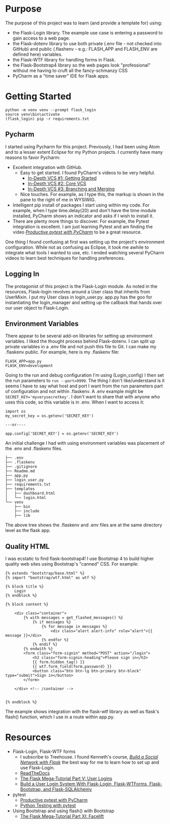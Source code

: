 # Purpose
The purpose of this project was to learn (and provide a template for) using:  
* the Flask-Login library.  The example use case is entering a password to gain access to a web page.
* the Flask-dotenv library to use both private (.env file - not checked into GitHub) and public (.flashenv - e.g.: FLASH_APP and FLASH_ENV are defined here) variables.
* the Flask-WTF library for handling forms in Flask.
* the Flask-Bootstrap4 library so the web pages look "professional" without me having to cruft all the fancy-schmanzy CSS
* PyCharm as a "time saver" IDE for Flask apps.
# Getting Started
```angular2html
python -m venv venv --prompt flask_login
source venv\bin\activate
(flask_login) pip -r requirements.txt
```


## Pycharm
I started using Pycharm for this project.  Previously, I had been using Atom and to a lesser extent Eclipse for my Python projects.  I currently have many reasons to favor Pycharm:  
* Excellent integration with GitHub. 
  * Easy to get started.  I found PyCharm's videos to be very helpful. 
    * [In-Depth VCS #1: Getting Started](https://www.youtube.com/watch?v=jFnYQbUZQlA)
    * [In-Depth VCS #2: Core VCS](https://www.youtube.com/watch?v=_w9XWHDSSa4)
    * [In-Depth VCS #3: Branching and Merging](https://www.youtube.com/watch?v=AHkiCKG-JhM)
  * Nice touches. For example, as I type this, the markup is shown in the pane to the right of me in WYSIWIG.
* Intelligent pip install of packages I start using within my code.  For example, when I type time.delay(20) and don't have the time module installed, PyCharm shows an indicator and asks if I wish to install it.
* There are plenty more things to discover.  For example, the Pytest integration is excellent.  I am just learning Pytest and am finding the video [_Productive pytest with PyCharm_](https://www.youtube.com/watch?v=ixqeebhUa-w&t=919s) to be a great resource.

One thing I found confusing at first was setting up the project's environment configuration.  While not as confusing as Eclipse, it took me awhile to integrate what tools I wanted to use, etc.  I ended watching several PyCharm videos to learn best techniques for handling preferences.    
## Logging In
The protagonist of this project is the Flask-Login module.  As noted in the resources, Flask-login revolves around a User class that inherits from UserMixin.  I put my User class in login_user.py.  app.py has the goo for instantiating the login_manager and setting up the callback that hands over our user object to Flask-Login.
## Environment Variables
There appear to be several add-on libraries for setting up environment variables.  I liked the thought process behind Flask-dotenv.  I can split up private variables in a .env file and not push this file to Git.  I can make my .flaskenv public.  For example, here is my .flaskenv file:
```
FLASK_APP=app.py
FLASK_ENV=development
```
Going to the run and debug configuration I'm using (Login_config)  I then set the run parameters to ```run --port=9999```.  The thing I don't like/understand is it seems I have to say what host and port I want from the run parameters part of configuration and not within .flaskenv.  A .env example might be ```SECRET_KEY='myverysecretkey'```.  I don't want to share that with anyone who uses this code, so this variable is in .env.  When I want to access it:
```angular2html
import os
my_secret_key = os.getenv('SECRET_KEY')

---or----

app.config['SECRET_KEY'] = os.getenv('SECRET_KEY')

```
An initial challenge I had with using environment variables was placement of the .env and .flaskenv files.
```angular2html
├── .env
├── .flaskenv
├── .gitignore
├── Readme.md
├── app.py
├── login_user.py
├── requirements.txt
├── templates
│   ├── dashboard.html
│   └── login.html
└── venv
    ├── bin
    ├── include
    ├── lib
```
The above tree shows the .flaskenv and .env files are at the same directory level as the flask app.
## Quality HTML
I was ecstatic to find flask-bootstrap4!  I use Bootstrap 4 to build higher quality web sites using Bootstrap's "canned" CSS.  For example:
```angular2html
{% extends "bootstrap/base.html" %}
{% import "bootstrap/wtf.html" as wtf %}

{% block title %}
    Login
{% endblock %}

{% block content %}

    <div class="container">
        {% with messages = get_flashed_messages() %}
            {% if messages %}
                {% for message in messages %}
                    <div class="alert alert-info" role="alert">{{ message }}</div>
                {% endfor %}
            {% endif %}
        {% endwith %}
        <form class="form-signin" method="POST" action="/login">
            <h2 class="form-signin-heading">Please sign in</h2>
            {{ form.hidden_tag() }}
            {{ wtf.form_field(form.password) }}
            <button class="btn btn-lg btn-primary btn-block" type="submit">Sign in</button>
        </form>

    </div> <!-- /container -->


{% endblock %}
```
The example shows integration with the flask-wtf library as well as flask's flash() function, which I use in a route within app.py.
# Resources
* Flask-Login, Flask-WTF forms
  * I subscribe to Treehouse. I found Kenneth's course, [_Build a Social Network with Flask_](https://teamtreehouse.com/library/build-a-social-network-with-flask) the best way for me to learn how to set up and use Flask-Login.
  * [ReadTheDocs](https://flask-login.readthedocs.io/en/latest/) 
  * [The Flask Mega-Tutorial Part V: User Logins](https://blog.miguelgrinberg.com/post/the-flask-mega-tutorial-part-v-user-logins)  
  * [Build a User Login System With Flask-Login, Flask-WTForms, Flask-Bootstrap, and Flask-SQLAlchemy](https://www.youtube.com/watch?v=8aTnmsDMldY)
* pytest
  * [Productive pytest with PyCharm](https://www.youtube.com/watch?v=ixqeebhUa-w&t=919s)
  * [Python Testing with pytest](https://pragprog.com/book/bopytest/python-testing-with-pytest)
* Using Bootstrap and using flash() with Bootstrap
  * [The Flask Mega-Tutorial Part XI: Facelift](https://blog.miguelgrinberg.com/post/the-flask-mega-tutorial-part-xi-facelift)

